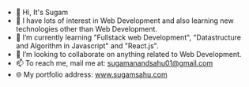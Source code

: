 - 👋 Hi, It's Sugam
- 👀 I have lots of interest in Web Development and also learning new technologies other than Web Development.
- 🌱 I’m currently learning "Fullstack web Development", "Datastructure and Algorithm in Javascript" and "React.js".
- 💞️ I’m looking to collaborate on anything related to Web Development.
- 📫 To reach me, mail me at: sugamanandsahu01@gmail.com
- 🌐 My portfolio address: www.sugamsahu.com

<!---
iSugam/iSugam is a ✨ special ✨ repository because its `README.md` (this file) appears on your GitHub profile.
You can click the Preview link to take a look at your changes.
--->
